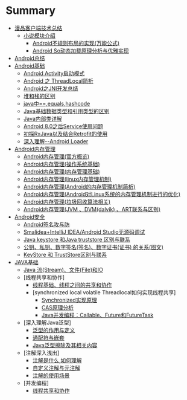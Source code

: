 # Summary
* [漫品客户端技术总结](manpin/README.md)
  * [小说模块介绍](manpin/xiaoshuo/xiaoshuoIntroduction.md)
      * [Android不规则布局的实现(万能公式)](manpin/xiaoshuo/buguizebuju.md)
      * [Android So动态加载原理分析与优雅实现](manpin/shipinzhuanmanhua/sodynamicload.md)
* [Android总结](README.md)
* [Android基础](chapter1.md)
   * [Android Activity启动模式](chapter1/android-activityqi-dong-mo-shi.md)
   * [Android 之 ThreadLocal简析](chapter1/android__threadlocal.md)
   * [Android之JNI开发总结](chapter1/jni_kaifazongjie.md)
   * [堆和栈的区别](chapter1/dui_zhan_qubie.md)
   * [java中==,equals,hashcode](chapter1/java_equals_hashcode.md)
   * [Java基础数据类型和引用类型的区别](chapter1/java_jichushu_yinyong_diff.md)
   * [Java内部类详解](chapter1/java_neibulei.md)
   * [Android 8.0之后Service使用问题](chapter1/android_8.0_server.md)
   * [初探RxJava以及结合Retrofit的使用](chapter1/rxjava_retrofit_android.md)
   * [深入理解--Android Loader](chapter1/Android_LoaderManager.md)
* [Android内存管理](AndroidMemory/handleMenmory.md)
  * [Android内存管理(官方概览)](AndroidMemory/officialOverview.md)
  * [Android内存管理(操作系统基础)](AndroidMemory/operating_system_basis.md)
  * [Android内存管理(内存管理基础)](AndroidMemory/memory_management.md)
  * [Android内存管理(linux内存管理机制)](AndroidMemory/linux_memory_managenment.md)
  * [Android内存管理(Android的内存管理机制简析)](AndroidMemory/Android_memory_manag.md)
  * [Android内存管理(Android对Linux系统的内存管理机制进行的优化)](AndroidMemory/Android_optimization_linux.md)
  * [Android内存管理(垃圾回收算法相关)](AndroidMemory/memory_callback.md)
  * [Android内存管理(JVM 、DVM(dalvik) 、ART联系与区别)](AndroidMemory/jvm_dvm_art_diffrent.md)
* [Android安全](androidan-quan.md)
   * [Android签名攻与防](androidan-quan/androidqian-ming-gong-yu-fang.md)
   * [Smalidea+IntelliJ IDEA/Android Studio无源码调试](androidan-quan/android-anquan-wuyuanmatiaoshi.md)
   * [ Java keystore 和Java truststore 区别与联系](androidan-quan/Difference_JavaKeystoreAndTruststore.md)
   * [公钥、私钥、数字签名(签名)、数字证书(证书) 的关系(图文)](androidan-quan/certificate_basics.md)
   * [KeyStore 和 TrustStore区别与联系](androidan-quan/KeyStoreAndTrustStore.md)
* [JAVA基础](java/README.md)
  * [Java 流(Stream)、文件(File)和IO](java/java_base/java_stream_io.md)
  * [线程共享和协作]
    * [线程基础、线程之间的共享和协作](handleThreads/baseThreadsAndCooperation.md)
    * [synchronized local volatile Threadlocal如何实现线程共享]
      * [Synchronized实现原理](handleThreads/synchronizedSharedThreads.md)
      * [CAS原理分析](handleThreads/casPrincipleAnalysis.md)
      * [Java并发编程：Callable、Future和FutureTask](handleThreads/callableFutureFutureTask.md)
  * [深入理解Java泛型]
    * [泛型的作用与定义](java/deepIntoJavaGenerics/roleAndSignificanceOfGenerics.md)
    * [通配符与嵌套](java/deepIntoJavaGenerics/javaGenericWildcard.md)
    * [Java泛型擦除及其相关内容](java/deepIntoJavaGenerics/JavaGenericErasure.md)
  * [注解深入浅出]
    * [注解是什么,如何理解](java/annotation/descriptionAnnotation.md)
    * [自定义注解与元注解](java/annotation/customAnnotation.md)
    * [注解的使用场景](java/annotation/enviromentAnnotation.md)
  * [并发编程]
    * [线程共享和协作](java/concurrentProgramming/threadSharedAndCooperation.md)

